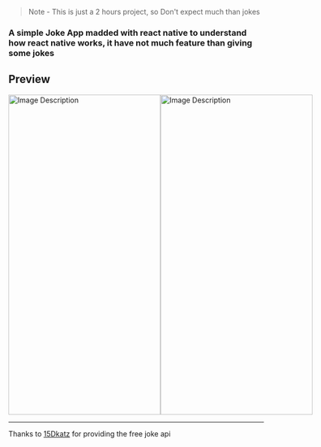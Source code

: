 > Note - This is just a 2 hours project, so Don't expect much than jokes

### A simple Joke App madded with react native to understand how react native works, it have not much feature than giving some jokes

Preview
---
<div style="display: flex;">
    <img src="https://i.imgur.com/tnNECdt.png" alt="Image Description" width="300" height="630"> 
    <img src="https://i.imgur.com/QNgh3RX.png" alt="Image Description" width="300" height="630">
</div>

---

Thanks to [15Dkatz](https://github.com/15Dkatz/official_joke_api) for providing the free joke api
